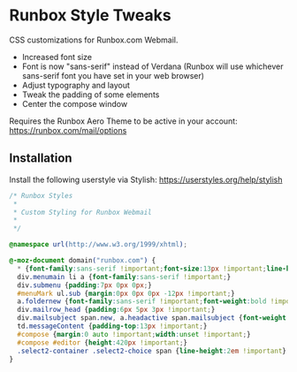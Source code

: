 # Runbox Style Tweaks

CSS customizations for Runbox.com Webmail.

* Increased font size
* Font is now "sans-serif" instead of Verdana (Runbox will use whichever sans-serif font you have set in your web browser)
* Adjust typography and layout
* Tweak the padding of some elements
* Center the compose window

Requires the Runbox Aero Theme to be active in your account: https://runbox.com/mail/options

## Installation
Install the following userstyle via Stylish: https://userstyles.org/help/stylish

```css
/* Runbox Styles
 *
 * Custom Styling for Runbox Webmail
 *
 */

@namespace url(http://www.w3.org/1999/xhtml);

@-moz-document domain("runbox.com") {
  * {font-family:sans-serif !important;font-size:13px !important;line-height:normal !important;}
  div.menumain li a {font-family:sans-serif !important;}
  div.submenu {padding:7px 0px 0px;}
  #menuMark ul.sub {margin:0px 0px 0px -12px !important;}
  a.foldernew {font-family:sans-serif !important;font-weight:bold !important;}
  div.mailrow_head {padding:6px 5px 3px !important;}
  div.mailsubject span.new, a.headactive span.mailsubject {font-weight:bold !important;}
  td.messageContent {padding-top:13px !important;}
  #compose {margin:0 auto !important;width:unset !important;}
  #compose #editor {height:420px !important;}
  .select2-container .select2-choice span {line-height:2em !important}
}
```
